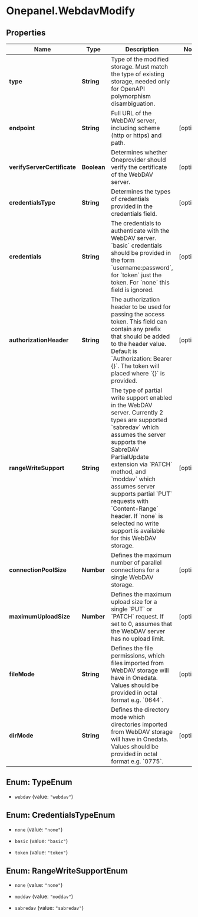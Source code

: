 # Onepanel.WebdavModify

## Properties
Name | Type | Description | Notes
------------ | ------------- | ------------- | -------------
**type** | **String** | Type of the modified storage. Must match the type of existing storage, needed only for OpenAPI polymorphism disambiguation. | 
**endpoint** | **String** | Full URL of the WebDAV server, including scheme (http or https) and path.  | [optional] 
**verifyServerCertificate** | **Boolean** | Determines whether Oneprovider should verify the certificate of the WebDAV server.  | [optional] 
**credentialsType** | **String** | Determines the types of credentials provided in the credentials field.  | [optional] 
**credentials** | **String** | The credentials to authenticate with the WebDAV server. &#x60;basic&#x60; credentials should be provided in the form &#x60;username:password&#x60;, for &#x60;token&#x60; just the token. For &#x60;none&#x60; this field is ignored.  | [optional] 
**authorizationHeader** | **String** | The authorization header to be used for passing the access token. This field can contain any prefix that should be added to the header value. Default is &#x60;Authorization: Bearer {}&#x60;. The token will placed where &#x60;{}&#x60; is provided.  | [optional] 
**rangeWriteSupport** | **String** | The type of partial write support enabled in the WebDAV server. Currently 2 types are supported &#x60;sabredav&#x60; which assumes the server supports the SabreDAV PartialUpdate extension via &#x60;PATCH&#x60; method, and &#x60;moddav&#x60; which assumes server supports partial &#x60;PUT&#x60; requests with &#x60;Content-Range&#x60; header. If &#x60;none&#x60; is selected no write support is available for this WebDAV storage.  | [optional] 
**connectionPoolSize** | **Number** | Defines the maximum number of parallel connections for a single WebDAV storage.  | [optional] 
**maximumUploadSize** | **Number** | Defines the maximum upload size for a single &#x60;PUT&#x60; or &#x60;PATCH&#x60; request. If set to 0, assumes that the WebDAV server has no upload limit.  | [optional] 
**fileMode** | **String** | Defines the file permissions, which files imported from WebDAV storage will have in Onedata. Values should be provided in octal format e.g. &#x60;0644&#x60;.  | [optional] 
**dirMode** | **String** | Defines the directory mode which directories imported from WebDAV storage will have in Onedata. Values should be provided in octal format e.g. &#x60;0775&#x60;.  | [optional] 


<a name="TypeEnum"></a>
## Enum: TypeEnum


* `webdav` (value: `"webdav"`)




<a name="CredentialsTypeEnum"></a>
## Enum: CredentialsTypeEnum


* `none` (value: `"none"`)

* `basic` (value: `"basic"`)

* `token` (value: `"token"`)




<a name="RangeWriteSupportEnum"></a>
## Enum: RangeWriteSupportEnum


* `none` (value: `"none"`)

* `moddav` (value: `"moddav"`)

* `sabredav` (value: `"sabredav"`)





